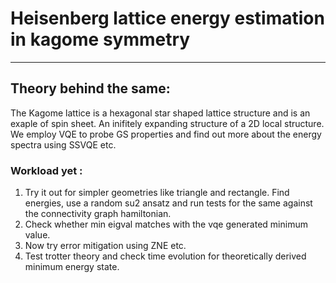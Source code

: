 # Heisenberg lattice energy estimation in kagome symmetry

---

## Theory behind the same:
The Kagome lattice is a hexagonal star shaped lattice structure and is an exaple of spin sheet. An inifitely expanding structure of a 2D local structure. We employ VQE to probe GS properties and find out more about the energy spectra using SSVQE etc. 

### Workload yet :
1. Try it out for simpler geometries like triangle and rectangle. Find energies, use a random su2 ansatz and run tests for the same against the connectivity graph hamiltonian. 
2. Check whether min eigval matches with the vqe generated minimum value. 
3. Now try error mitigation using ZNE etc.
4. Test trotter theory and check time evolution for theoretically derived minimum energy state.
